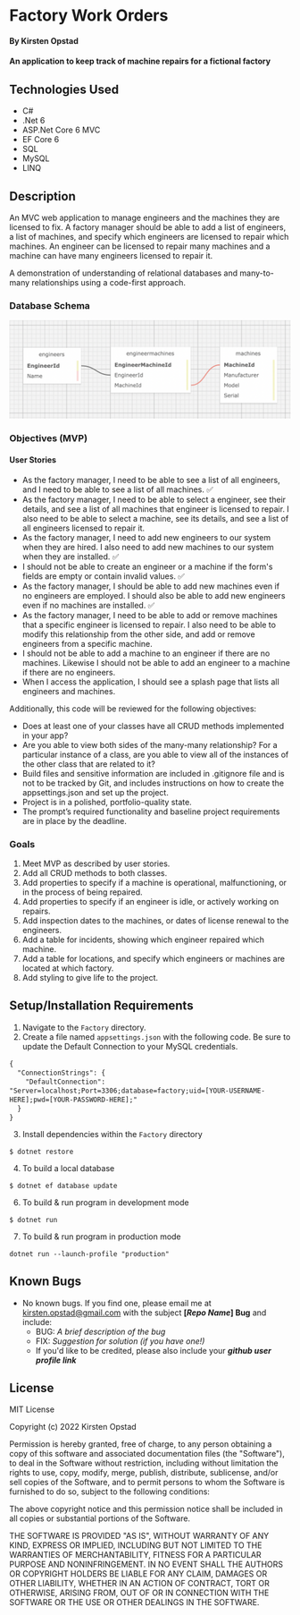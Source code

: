 # Factory Work Orders

#### By Kirsten Opstad

#### An application to keep track of machine repairs for a fictional factory

## Technologies Used

* C#
* .Net 6
* ASP.Net Core 6 MVC
* EF Core 6
* SQL
* MySQL
* LINQ

## Description

An MVC web application to manage  engineers and the machines they are licensed to fix. A factory manager should be able to add a list of engineers, a list of machines, and specify which engineers are licensed to repair which machines. An engineer can be licensed to repair many machines and a machine can have many engineers licensed to repair it.

A demonstration of understanding of relational databases and many-to-many relationships using a code-first approach.

### Database Schema
![Screenshot of database schema](Factory/wwwroot/images/schema0.png)

### Objectives (MVP)

#### User Stories
* As the factory manager, I need to be able to see a list of all engineers, and I need to be able to see a list of all machines. ✅
* As the factory manager, I need to be able to select a engineer, see their details, and see a list of all machines that engineer is licensed to repair. I also need to be able to select a machine, see its details, and see a list of all engineers licensed to repair it.
* As the factory manager, I need to add new engineers to our system when they are hired. I also need to add new machines to our system when they are installed. ✅
* I should not be able to create an engineer or a machine if the form's fields are empty or contain invalid values. ✅
* As the factory manager, I should be able to add new machines even if no engineers are employed. I should also be able to add new engineers even if no machines are installed. ✅
* As the factory manager, I need to be able to add or remove machines that a specific engineer is licensed to repair. I also need to be able to modify this relationship from the other side, and add or remove engineers from a specific machine.
* I should not be able to add a machine to an engineer if there are no machines. Likewise I should not be able to add an engineer to a machine if there are no engineers.
* When I access the application, I should see a splash page that lists all engineers and machines.

Additionally, this code will be reviewed for the following objectives:

- Does at least one of your classes have all CRUD methods implemented in your app?
- Are you able to view both sides of the many-many relationship? For a particular instance of a class, are you able to view all of the instances of the other class that are related to it?
- Build files and sensitive information are included in .gitignore file and is not to be tracked by Git, and includes instructions on how to create the appsettings.json and set up the project.
- Project is in a polished, portfolio-quality state.
- The prompt’s required functionality and baseline project requirements are in place by the deadline.

<!-- ![Screenshot of Databases](imagelink) -->

<!-- [Link to operational site](http://www.kirstenopstad.github.com/<REPOSITORY NAME>) -->

### Goals
1. Meet MVP as described by user stories.
2. Add all CRUD methods to both classes.
3. Add properties to specify if a machine is operational, malfunctioning, or in the process of being repaired.
4. Add properties to specify if an engineer is idle, or actively working on repairs.
5. Add inspection dates to the machines, or dates of license renewal to the engineers.
6. Add a table for incidents, showing which engineer repaired which machine.
7. Add a table for locations, and specify which engineers or machines are located at which factory.
8. Add styling to give life to the project.

## Setup/Installation Requirements

1. Navigate to the `Factory` directory.
2. Create a file named `appsettings.json` with the following code. Be sure to update the Default Connection to your MySQL credentials.
```
{
  "ConnectionStrings": {
    "DefaultConnection": "Server=localhost;Port=3306;database=factory;uid=[YOUR-USERNAME-HERE];pwd=[YOUR-PASSWORD-HERE];"
  }
}
```
3. Install dependencies within the `Factory` directory
```
$ dotnet restore
```
4. To build a local database
```
$ dotnet ef database update
```
6. To build & run program in development mode 
 ```
 $ dotnet run
 ```
7. To build & run program in production mode 
 ```
 dotnet run --launch-profile "production"
 ```

## Known Bugs

* No known bugs. If you find one, please email me at kirsten.opstad@gmail.com with the subject **[_Repo Name_] Bug** and include:
  * BUG: _A brief description of the bug_
  * FIX: _Suggestion for solution (if you have one!)_
  * If you'd like to be credited, please also include your **_github user profile link_**

## License

MIT License

Copyright (c) 2022 Kirsten Opstad 

Permission is hereby granted, free of charge, to any person obtaining a copy of this software and associated documentation files (the "Software"), to deal in the Software without restriction, including without limitation the rights to use, copy, modify, merge, publish, distribute, sublicense, and/or sell copies of the Software, and to permit persons to whom the Software is furnished to do so, subject to the following conditions:

The above copyright notice and this permission notice shall be included in all copies or substantial portions of the Software.

THE SOFTWARE IS PROVIDED "AS IS", WITHOUT WARRANTY OF ANY KIND, EXPRESS OR IMPLIED, INCLUDING BUT NOT LIMITED TO THE WARRANTIES OF MERCHANTABILITY, FITNESS FOR A PARTICULAR PURPOSE AND NONINFRINGEMENT. IN NO EVENT SHALL THE AUTHORS OR COPYRIGHT HOLDERS BE LIABLE FOR ANY CLAIM, DAMAGES OR OTHER LIABILITY, WHETHER IN AN ACTION OF CONTRACT, TORT OR OTHERWISE, ARISING FROM, OUT OF OR IN CONNECTION WITH THE SOFTWARE OR THE USE OR OTHER DEALINGS IN THE SOFTWARE.
